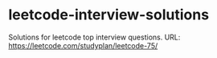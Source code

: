 # leetcode-interview-solutions
Solutions for leetcode top interview questions. URL: https://leetcode.com/studyplan/leetcode-75/

